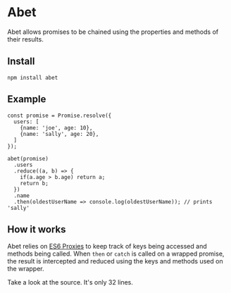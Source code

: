 # Abet

Abet allows promises to be chained using the properties and methods of their results.

## Install

```
npm install abet
```

## Example

```
const promise = Promise.resolve({
  users: [
    {name: 'joe', age: 10},
    {name: 'sally', age: 20},
  ]
});

abet(promise)
  .users
  .reduce((a, b) => {
    if(a.age > b.age) return a;
    return b;
  })
  .name
  .then(oldestUserName => console.log(oldestUserName)); // prints 'sally'
```

## How it works

Abet relies on [ES6 Proxies](https://developer.mozilla.org/en-US/docs/Web/JavaScript/Reference/Global_Objects/Proxy) to keep track of keys being accessed and methods being called. When `then` or `catch` is called on a wrapped promise, the result is intercepted and reduced using the keys and methods used on the wrapper.

Take a look at the source. It's only 32 lines.

